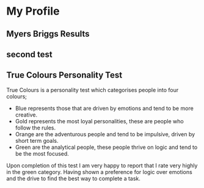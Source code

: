 # My Profile

## Myers Briggs Results

## second test

## True Colours Personality Test
True Colours is a personality test which categorises people into four colours;
* Blue represents those that are driven by emotions and tend to be more creative.
* Gold represents the most loyal personalities, these are people who follow the rules.
* Orange are the adventurous people and tend to be impulsive, driven by short term goals.
* Green are the analytical people, these people thrive on logic and tend to be the most focused.

Upon completion of this test I am very happy to report that I rate very highly in the green category. Having shown a preference for logic over emotions and the drive to find the best way to complete a task.

